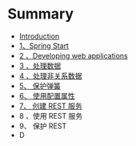 # Summary

* [Introduction](README.md)
* [1、Spring Start](chapter1.md)
* [2 、Developing web applications](fsdfasdf.md)
* [3 、处理数据 ](3-3001-chu-li-shu-ju.md)
* [4 、处理非关系数据 ](4-chu-li-fei-guan-xi-shu-ju.md)
* [5、 保护弹簧 ](5-gu-ding-dan-huang.md)
* [6、 使用配置属性](6-shi-yong-pei-zhi-shu-xing.md)
* [7、 创建 REST 服务](7-chuang-jian-rest-fu-wu.md)
* 8 、使用 REST 服务
* 9、 保护 REST 
* D

